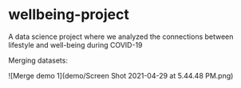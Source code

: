 # wellbeing-project
A data science project where we analyzed the connections between lifestyle and well-being during COVID-19

Merging datasets:

![Merge demo 1](demo/Screen Shot 2021-04-29 at 5.44.48 PM.png)
